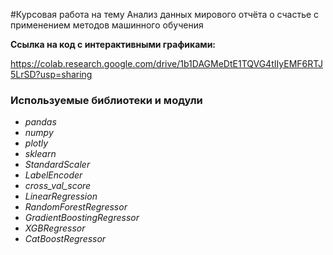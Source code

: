 #Курсовая работа на тему Анализ данных мирового отчёта о счастье с применением методов машинного обучения

**Ссылка на код с интерактивными графиками:**

https://colab.research.google.com/drive/1b1DAGMeDtE1TQVG4tIIyEMF6RTJ5LrSD?usp=sharing


### Используемые библиотеки и модули
 - *pandas*
 - *numpy*
 - *plotly*
 - *sklearn*
 - *StandardScaler*
 - *LabelEncoder*
 - *cross_val_score*
 - *LinearRegression*
 - *RandomForestRegressor*
 - *GradientBoostingRegressor*
 - *XGBRegressor*
 - *CatBoostRegressor*
